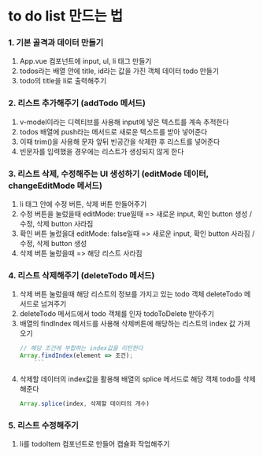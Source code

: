 # to do list 만드는 법

### 1. 기본 골격과 데이터 만들기

1. App.vue 컴포넌트에 input, ul, li 태그 만들기
2. todos라는 배열 안에 title, id라는 값을 가진 객체 데이터 todo 만들기
3. todo의 title을 li로 출력해주기

### 2. 리스트 추가해주기 (addTodo 메서드)

1. v-model이라는 디렉티브를 사용해 input에 넣은 텍스트를 계속 추적한다
2. todos 배열에 push라는 메서드로 새로운 텍스트를 받아 넣어준다
3. 이때 trim()을 사용해 문자 앞뒤 빈공간을 삭제한 후 리스트를 넣어준다
4. 빈문자를 입력했을 경우에는 리스트가 생성되지 않게 한다

### 3. 리스트 삭제, 수정해주는 UI 생성하기 (editMode 데이터, changeEditMode 메서드)

1. li 태그 안에 수정 버튼, 삭제 버튼 만들어주기
2. 수정 버튼을 눌렀을때 editMode: true일때 => 새로운 input, 확인 button 생성 / 수정, 삭제 button 사라짐
3. 확인 버튼 눌렀을대 editMode: false일때 => 새로운 input, 확인 button 사라짐 / 수정, 삭제 button 생성
4. 삭제 버튼 눌렀을때 => 해당 리스트 사라짐

### 4. 리스트 삭제해주기 (deleteTodo 메서드)

1.  삭제 버튼 눌렀을때 해당 리스트의 정보를 가지고 있는 todo 객체 deleteTodo 메서드로 넘겨주기
2.  deleteTodo 메서드에서 todo 객체를 인자 todoToDelete 받아주기
3.  배열의 findIndex 메서드를 사용해 삭제버튼에 해당하는 리스트의 index 값 가져오기
    ````javascript
    // 해당 조건에 부합하는 index값을 리턴한다
    Array.findIndex(element => 조건);
    	```
    ````
4.  삭제할 데이터의 index값을 활용해 배열의 splice 메서드로 해당 객체 todo를 삭제해준다
    ```javascript
    Array.splice(index, 삭제할 데이터의 개수)
    ```

### 5. 리스트 수정해주기

1. li를 todoItem 컴포넌트로 만들어 캡슐화 작업해주기
